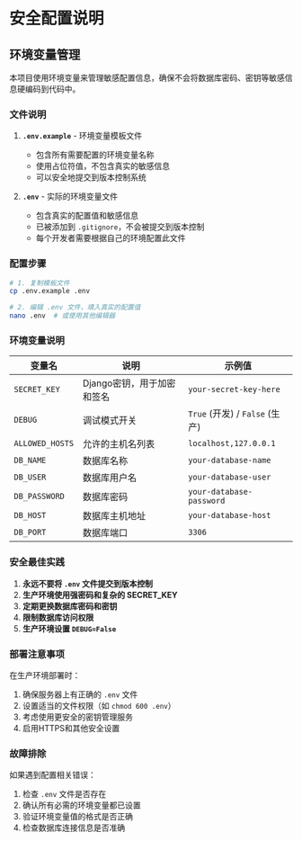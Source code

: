 # 安全配置说明

## 环境变量管理

本项目使用环境变量来管理敏感配置信息，确保不会将数据库密码、密钥等敏感信息硬编码到代码中。

### 文件说明

1. **`.env.example`** - 环境变量模板文件
   - 包含所有需要配置的环境变量名称
   - 使用占位符值，不包含真实的敏感信息
   - 可以安全地提交到版本控制系统

2. **`.env`** - 实际的环境变量文件
   - 包含真实的配置值和敏感信息
   - 已被添加到 `.gitignore`，不会被提交到版本控制
   - 每个开发者需要根据自己的环境配置此文件

### 配置步骤

```bash
# 1. 复制模板文件
cp .env.example .env

# 2. 编辑 .env 文件，填入真实的配置值
nano .env  # 或使用其他编辑器
```

### 环境变量说明

| 变量名 | 说明 | 示例值 |
|--------|------|--------|
| `SECRET_KEY` | Django密钥，用于加密和签名 | `your-secret-key-here` |
| `DEBUG` | 调试模式开关 | `True` (开发) / `False` (生产) |
| `ALLOWED_HOSTS` | 允许的主机名列表 | `localhost,127.0.0.1` |
| `DB_NAME` | 数据库名称 | `your-database-name` |
| `DB_USER` | 数据库用户名 | `your-database-user` |
| `DB_PASSWORD` | 数据库密码 | `your-database-password` |
| `DB_HOST` | 数据库主机地址 | `your-database-host` |
| `DB_PORT` | 数据库端口 | `3306` |

### 安全最佳实践

1. **永远不要将 `.env` 文件提交到版本控制**
2. **生产环境使用强密码和复杂的 SECRET_KEY**
3. **定期更换数据库密码和密钥**
4. **限制数据库访问权限**
5. **生产环境设置 `DEBUG=False`**

### 部署注意事项

在生产环境部署时：

1. 确保服务器上有正确的 `.env` 文件
2. 设置适当的文件权限（如 `chmod 600 .env`）
3. 考虑使用更安全的密钥管理服务
4. 启用HTTPS和其他安全设置

### 故障排除

如果遇到配置相关错误：

1. 检查 `.env` 文件是否存在
2. 确认所有必需的环境变量都已设置
3. 验证环境变量值的格式是否正确
4. 检查数据库连接信息是否准确 